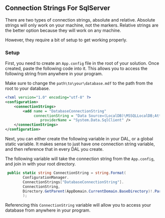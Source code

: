 ## Connection Strings For SqlServer

There are two types of connection strings, absolute and relative. Absolute strings will only work on
your machine, not the markers. Relative strings are the better option because they will work on any machine.

However, they require a bit of setup to get working properly.

### Setup

First, you need to create an `App.config` file in the root of your solution. Once created, paste the following code into it.
This allows you to access the following string from anywhere in your program.

Make sure to change the `path\to\your\database.mdf` to the path from the root to your database.

```xml
<?xml version="1.0" encoding="utf-8" ?>
<configuration>
	<connectionStrings>
		<add name = "DatabaseConnectionString"
			 connectionString = "Data Source=(LocalDB)\MSSQLLocalDB;AttachDbFilename={0}\path\to\your\database.mdf;Integrated Security=True"
				providerName = "System.Data.SqlClient" />
	</connectionStrings>
</configuration>
```

Next, you can either create the following variable in your DAL, or a global static variable. It makes sense to just have one connection string variable, and then reference
that in every DAL you create.

The following variable will take the connection string from the `App.config`, and join in with your root directory.

```cs
 public static string ConnectionString = string.Format(
        ConfigurationManager.
        ConnectionStrings["DatabaseConnectionString"].
        ConnectionString,
        Directory.GetParent(AppDomain.CurrentDomain.BaseDirectory)!.Parent!.Parent!.Parent!.Parent!.FullName
        );
```

Referencing this `ConnectionString` variable will allow you to access your database from anywhere in your program.
